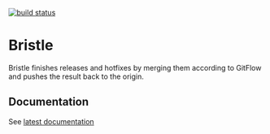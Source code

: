 [![build status][1]][2]

[1]: https://ci.appveyor.com/api/projects/status/github/unic/bob-bristle?svg=true
[2]: https://ci.appveyor.com/project/team-unic/bob-bristle

# Bristle

Bristle finishes releases and hotfixes by merging them according to GitFlow and pushes the result back to the origin.

## Documentation

See [latest documentation](https://unic.github.io/bob-bristle)
